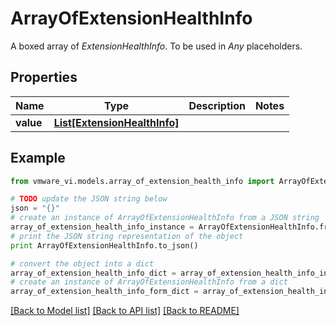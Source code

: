 # ArrayOfExtensionHealthInfo

A boxed array of *ExtensionHealthInfo*. To be used in *Any* placeholders. 

## Properties
Name | Type | Description | Notes
------------ | ------------- | ------------- | -------------
**value** | [**List[ExtensionHealthInfo]**](ExtensionHealthInfo.md) |  | 

## Example

```python
from vmware_vi.models.array_of_extension_health_info import ArrayOfExtensionHealthInfo

# TODO update the JSON string below
json = "{}"
# create an instance of ArrayOfExtensionHealthInfo from a JSON string
array_of_extension_health_info_instance = ArrayOfExtensionHealthInfo.from_json(json)
# print the JSON string representation of the object
print ArrayOfExtensionHealthInfo.to_json()

# convert the object into a dict
array_of_extension_health_info_dict = array_of_extension_health_info_instance.to_dict()
# create an instance of ArrayOfExtensionHealthInfo from a dict
array_of_extension_health_info_form_dict = array_of_extension_health_info.from_dict(array_of_extension_health_info_dict)
```
[[Back to Model list]](../README.md#documentation-for-models) [[Back to API list]](../README.md#documentation-for-api-endpoints) [[Back to README]](../README.md)


